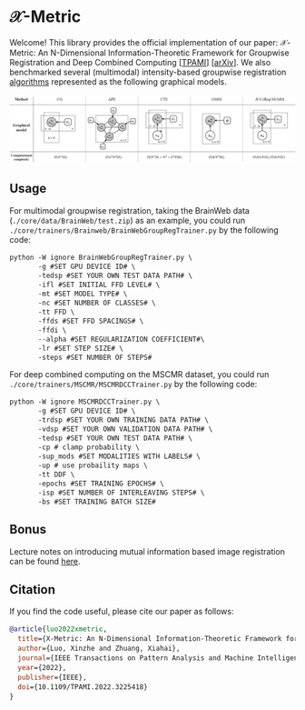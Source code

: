 # $\mathcal{X}$-Metric
Welcome! This library provides the official implementation of our  paper: $\mathcal{X}$-Metric: An N-Dimensional Information-Theoretic Framework for Groupwise Registration and Deep Combined Computing [[TPAMI](https://ieeexplore.ieee.org/document/9965747)] [[arXiv](https://arxiv.org/abs/2211.01631)]. We also benchmarked several (multimodal) intensity-based groupwise registration [algorithms](https://github.com/xzluo97/X-metric/tree/main/core/models/algorithms) represented as the following graphical models.

![graphs-Graphical Model](README.assets/graphical_model.png)

## Usage

For multimodal groupwise registration, taking the BrainWeb data (`./core/data/BrainWeb/test.zip`) as an example, you could run `./core/trainers/Brainweb/BrainWebGroupRegTrainer.py` by the following code:

```shell
python -W ignore BrainWebGroupRegTrainer.py \
       -g #SET GPU DEVICE ID# \
       -tedsp #SET YOUR OWN TEST DATA PATH# \
       -ifl #SET INITIAL FFD LEVEL# \
       -mt #SET MODEL TYPE# \
       -nc #SET NUMBER OF CLASSES# \
       -tt FFD \
       -ffds #SET FFD SPACINGS# \
       -ffdi \
       --alpha #SET REGULARIZATION COEFFICIENT#\
       -lr #SET STEP SIZE# \
       -steps #SET NUMBER OF STEPS#
```

For deep combined computing on the MSCMR dataset, you could run `./core/trainers/MSCMR/MSCMRDCCTrainer.py` by the following code:

```shell
python -W ignore MSCMRDCCTrainer.py \
       -g #SET GPU DEVICE ID# \
       -trdsp #SET YOUR OWN TRAINING DATA PATH# \
       -vdsp #SET YOUR OWN VALIDATION DATA PATH# \
       -tedsp #SET YOUR OWN TEST DATA PATH# \
       -cp # clamp probability \
       -sup_mods #SET MODALITIES WITH LABELS# \
       -up # use probaility maps \
       -tt DDF \
       -epochs #SET TRAINING EPOCHS# \
       -isp #SET NUMBER OF INTERLEAVING STEPS# \
       -bs #SET TRAINING BATCH SIZE#
```

## Bonus

Lecture notes on introducing mutual information based image registration can be found [here](https://github.com/xzluo97/mutual-information-registration).

## Citation

If you find the code useful, please cite our paper as follows:

```bibtex
@article{luo2022xmetric,
  title={X-Metric: An N-Dimensional Information-Theoretic Framework for Groupwise Registration and Deep Combined Computing},
  author={Luo, Xinzhe and Zhuang, Xiahai},
  journal={IEEE Transactions on Pattern Analysis and Machine Intelligence},
  year={2022},
  publisher={IEEE},
  doi={10.1109/TPAMI.2022.3225418}
}
```
